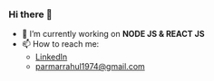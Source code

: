 ### Hi there 👋

- 🔭 I’m currently working on **NODE JS & REACT  JS**
- 📫 How to reach me: 
  - [LinkedIn](https:www.linkedin.com/in/rahulparmar0)
  - <parmarrahul1974@gmail.com>
<!--
**husen1003/husen1003** is a ✨ _special_ ✨ repository because its `README.md` (this file) appears on your GitHub profile.
Here are some ideas to get you started:
- 🔭 I’m currently working on ReactJS
- 🌱 I’m currently learning NODE JS
- 👯 I’m looking to collaborate on
- 🤔 I’m looking for help with ...
- 💬 Ask me about ...
- 📫 How to reach me: ...
- 😄 Pronouns: ...
- ⚡ Fun fact: ...
-->
